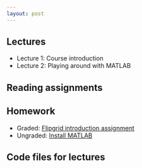 ```yaml
---
layout: post
---
```


## Lectures

* Lecture 1: Course introduction
* Lecture 2: Playing around with MATLAB

## Reading assignments

## Homework

* Graded:
  <a target="_parent" href="https://csufullerton.instructure.com/courses/3127326/assignments/31019398">Flipgrid introduction assignment</a>
* Ungraded:
  <a target="_parent" href="https://csufullerton.instructure.com/courses/3127326/pages/install-matlab?module_item_id=67996522">Install MATLAB</a>

## Code files for lectures



  


